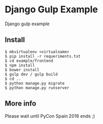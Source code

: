 Django Gulp Example
=============

Django gulp example

## Install
    $ mkvirtualenv <virtualname>
    $ pip install -r requeriments.txt
    $ cd example/frontend
    $ npm install
    $ bower install
    $ gulp dev / gulp build
    $ cd ..
    $ python manage.py migrate
    $ python manage.py runserver


## More info

   Please wait until PyCon Spain 2016 ends ;)
